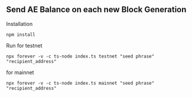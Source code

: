 ## Send AE Balance on each new Block Generation


Installation

`` npm install ``

Run
for testnet

``npx forever -v -c ts-node index.ts testnet "seed phrase" "recipient_address"``

for mainnet

``npx forever -v -c ts-node index.ts mainnet "seed phrase" "recipient_address"``
